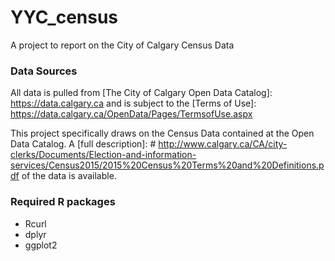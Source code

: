 # YYC_census
A project to report on the City of Calgary Census Data

### Data Sources
All data is pulled from [The City of Calgary Open Data Catalog]: https://data.calgary.ca
and is subject to the [Terms of Use]: https://data.calgary.ca/OpenData/Pages/TermsofUse.aspx

This project specifically draws on the Census Data contained at the Open Data Catalog. A
[full description]: # http://www.calgary.ca/CA/city-clerks/Documents/Election-and-information-services/Census2015/2015%20Census%20Terms%20and%20Definitions.pdf of the data is available. 



### Required R packages
- Rcurl
- dplyr
- ggplot2
